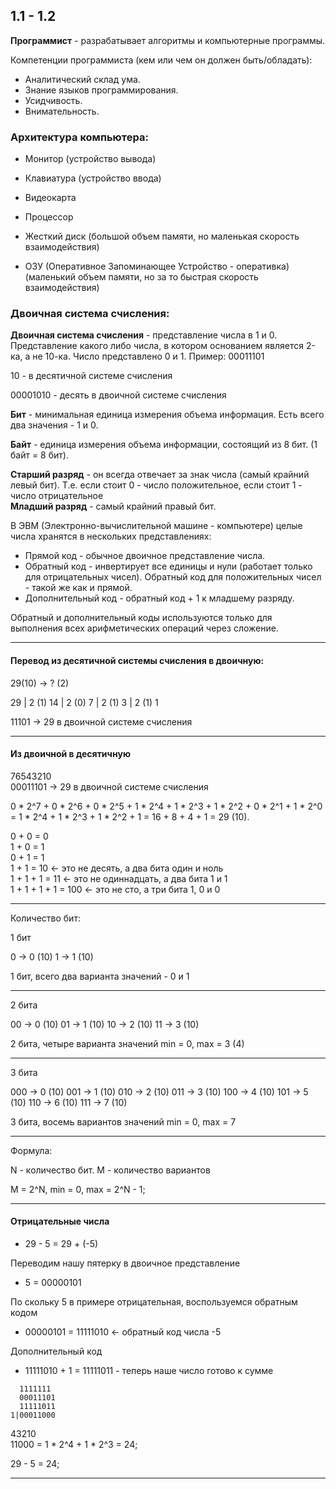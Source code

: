 ## 1.1 - 1.2

**Программист** - разрабатывает алгоритмы и компьютерные программы.

Компетенции программиста (кем или чем он должен быть/обладать):

* Аналитический склад ума.
* Знание языков программирования.
* Усидчивость.
* Внимательность.


### Архитектура компьютера:

- Монитор (устройство вывода)
- Клавиатура (устройство ввода)

- Видеокарта
- Процессор
- Жесткий диск (большой объем памяти, но маленькая скорость взаимодействия)
- ОЗУ (Оперативное Запоминающее Устройство - оперативка) (маленький объем памяти, но за то быстрая скорость взаимодействия)

### Двоичная система счисления:

**Двоичная система счисления** - представление числа в 1 и 0. Представление какого либо числа, в котором основанием является 2-ка, а не 10-ка.
Число представлено 0 и 1. Пример: 00011101

10 - в десятичной системе счисления

00001010 - десять в двоичной системе счисления

**Бит** - минимальная единица измерения объема информация. Есть всего два значения - 1 и 0.

**Байт** - единица измерения объема информации, состоящий из 8 бит. (1 байт = 8 бит).

**Старший разряд** - он всегда отвечает за знак числа (самый крайний левый бит). Т.е. если стоит 0 - число положительное, если стоит 1 - число отрицательное\
**Младший разряд** - самый крайний правый бит.

В ЭВМ (Электронно-вычислительной машине - компьютере) целые числа хранятся в нескольких представлениях:

- Прямой код - обычное двоичное представление числа.
- Обратный код - инвертирует все единицы и нули (работает только для отрицательных чисел). Обратный код для положительных чисел - такой же как и прямой.
- Дополнительный код - обратный код + 1 к младшему разряду.

Обратный и дополнительный коды используются только для выполнения всех арифметических операций через сложение.

***
#### Перевод из десятичной системы счисления в двоичную:

29(10) -> ? (2)

29 | 2 (1)
14 | 2 (0)
7  | 2 (1)
3  | 2 (1)
1

11101 -> 29 в двоичной системе счисления
***
#### Из двоичной в десятичную
76543210\
00011101 -> 29 в двоичной системе счисления

0 * 2^7 + 0 * 2^6 + 0 * 2^5 + 1 * 2^4 + 1 * 2^3 + 1 * 2^2 + 0 * 2^1 + 1 * 2^0 = 1 * 2^4 + 1 * 2^3 + 1 * 2^2 + 1 = 16 + 8 + 4 + 1 = 29 (10).


0 + 0 = 0\
1 + 0 = 1\
0 + 1 = 1\
1 + 1 = 10 <- это не десять, а два бита один и ноль\
1 + 1 + 1 = 11 <- это не одиннадцать, а два бита 1 и 1\
1 + 1 + 1 + 1 = 100 <- это не сто, а три бита 1, 0 и 0

***
Количество бит:

1 бит

0 -> 0 (10)
1 -> 1 (10)

1 бит, всего два варианта значений - 0 и 1
***
2 бита

00 -> 0 (10)
01 -> 1 (10)
10 -> 2 (10)
11 -> 3 (10)

2 бита, четыре варианта значений min = 0, max = 3 (4)
***
3 бита

000 -> 0 (10)
001 -> 1 (10)
010 -> 2 (10)
011 -> 3 (10)
100 -> 4 (10)
101 -> 5 (10)
110 -> 6 (10)
111 -> 7 (10)

3 бита, восемь вариантов значений min = 0, max = 7
***
Формула:

N - количество бит. 
M - количество вариантов

М = 2^N, min = 0, max = 2^N - 1;
***
#### Отрицательные числа

* 29 - 5 = 29 + (-5)

Переводим нашу пятерку в двоичное представление

* 5 = 00000101

По скольку 5 в примере отрицательная, воспользуемся обратным кодом

* 00000101 = 11111010 <- обратный код числа -5

Дополнительный код

* 11111010 + 1 = 11111011 - теперь наше число готово к сумме

```
  1111111
  00011101
  11111011
1|00011000
```

43210\
11000 = 1 * 2^4 + 1 * 2^3 = 24;

29 - 5 = 24;
***